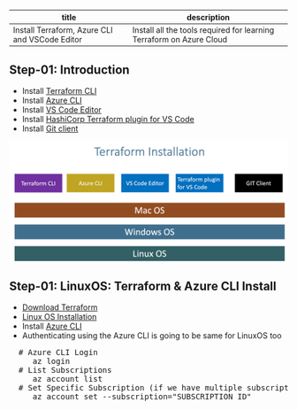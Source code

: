 | **title** | **description** |
|-----------|-----------------|
|Install Terraform, Azure CLI and VSCode Editor|Install all the tools required for learning Terraform on Azure Cloud|
## Step-01: Introduction

- Install [Terraform CLI](https://developer.hashicorp.com/terraform)
- Install [Azure CLI](https://learn.microsoft.com/en-us/cli/azure/install-azure-cli)
- Install [VS Code Editor](https://code.visualstudio.com/download)
- Install [HashiCorp Terraform plugin for VS Code](https://marketplace.visualstudio.com/items?itemName=HashiCorp.terraform)
- Install [Git client](https://git-scm.com/downloads)

![Terraform Installation Overview](./image/step1.png)

## Step-01: LinuxOS: Terraform & Azure CLI Install

- [Download Terraform](https://developer.hashicorp.com/terraform)
- [Linux OS Installation](https://developer.hashicorp.com/terraform/tutorials/aws-get-started/install-cli)
- Install [Azure CLI](https://learn.microsoft.com/en-us/cli/azure/install-azure-cli-linux?pivots=script)
- Authenticating using the Azure CLI is going to be same for LinuxOS too

<pre>
  # Azure CLI Login 
     az login
  # List Subscriptions
     az account list 
  # Set Specific Subscription (if we have multiple subscriptions) 
     az account set --subscription="SUBSCRIPTION_ID" 
</pre>
